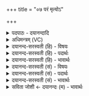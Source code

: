 +++
title = "०७ परं मृत्योऽ"

+++
<details><summary>पदपाठः - दयानन्दादि</summary>

पर॑म्। मृत्यो॒ऽइति॒ मृत्यो॑। अनु॑। परा॑। इ॒हि॒। पन्था॑म्। यः। ते॒। अ॒न्यः। इत॑रः। दे॒व॒याना॒दिति॑ देव॒ऽयाना॑त्। चक्षु॑ष्मते। शृ॒ण्व॒ते। ते॒। ब्र॒वी॒मि॒। मा। नः॒। प्र॒जामिति॑ प्र॒ऽजाम्। री॒रि॒षः॒। री॒रि॒ष॒ऽइति॑ रिरिषः। मा। उ॒त। वी॒रान्। ७।
</details>

<details><summary>अधिमन्त्रम् (VC)</summary>

- विश्वेदेवा देवताः
- आदित्या देवा वा ऋषयः
- त्रिष्टुप्
- धैवतः
</details>

<details><summary>दयानन्द-सरस्वती (हि) - विषयः</summary>

फिर मनुष्यों को क्या करना चाहिये, इस विषय को अगले मन्त्र में कहा है ॥
</details>

<details><summary>दयानन्द-सरस्वती (हि) - पदार्थः</summary>

पदार्थान्वयभाषाः -  हे मनुष्य ! (या) जो (ते) तेरा (देवयानात्) जिस मार्ग से विद्वान् लोग चलते उससे (इतरः) भिन्न (अन्यः) और मार्ग है, उस (पन्थाम्) मार्ग को (मृत्यो) मृत्यु (परा, इहि) दूर जावे, जिस कारण तू (परम्) उत्तम देवमार्ग को (अनु) अनुकूलता से प्राप्त हो, उसी से (चक्षुष्मते) उत्तम नेत्रवाले (शृण्वते) सुनते हुए (ते) तेरे लिये (ब्रवीमि) उपदेश करता हूँ, जैसे मृत्यु (नः) हमारी प्रजा को न मारे और वीर पुरुषों को भी न मारे, वैसे तू (प्रजाम्) सन्तानादि को (मा, रीरिषः) मत मार वा विषयादि से नष्ट मत कर (उत) और (वीरान्) विद्या और शरीर के बल से युक्त वीर पुरुषों को (मा) मत नष्ट कर ॥७ ॥
</details>

<details><summary>दयानन्द-सरस्वती (हि) - भावार्थः</summary>

भावार्थभाषाः -  मनुष्यों को चाहिये कि जीवनपर्यन्त विद्वानों के मार्ग से चल के उत्तम अवस्था को प्राप्त हों और ब्रह्मचर्य के विना स्वयंवर विवाह करके कभी न्यून अवस्था की प्रजा सन्तानों को न उत्पन्न करें और न इन सन्तानों को ब्रह्मचर्य के अनुष्ठान से अलग रक्खें ॥७ ॥
</details>

<details><summary>दयानन्द-सरस्वती (सं) - विषयः</summary>

पुनर्मनुष्यैः किं कर्त्तव्यमित्याह ॥
</details>

<details><summary>दयानन्द-सरस्वती (सं) - पदार्थः</summary>

पदार्थान्वयभाषाः -  हे मनुष्य ! यस्ते देवयानादितरोऽन्यो मार्गोऽस्ति, तं पन्थां मृत्यो परेहि मृत्युः परैतु, यतस्त्वं परं देवयानमन्विहि। अत एव चक्षुष्मते शृण्वतेऽहं ते ब्रव्रीमि, यथा मृत्युर्नः प्रजां न हिंस्यादुतापि वीरान्न हन्यात्, तथा त्वं प्रजां मा रीरिष उतापि वीरान् मा रीरिषः ॥७ ॥
</details>

<details><summary>दयानन्द-सरस्वती (सं) - भावार्थः</summary>

भावार्थभाषाः -  मनुष्यैर्यावज्जीवनं तावद्विद्वन्मार्गेण गत्वा परमायुर्लब्धव्यम्। कदाचिद् विना ब्रह्मचर्येण स्वयंवरं कृत्वाऽल्पायुषीः प्रजा नोत्पादनीया, न चैतासां ब्रह्मचर्यानुष्ठानेन वियोगः कर्त्तव्यः ॥७ ॥
</details>

<details><summary>सविता जोशी ← दयानन्दः (म) - भावार्थः</summary>

भावार्थभाषाः -  माणसांनी आजीवन विद्वानाच्या मार्गाने जावे व उत्तम अवस्था प्राप्त करून घ्यावी. ब्रह्मचर्याखेरीज व स्वयंवर विवाहाखेरीज विवाह करू नये. दुर्बल प्रजा उत्पन्न करू नये व संतानांनाही ब्रह्मचर्य पालन करावयास लावावे.
</details>